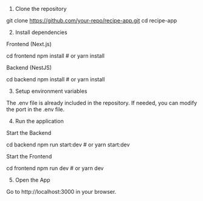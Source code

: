1. Clone the repository

git clone https://github.com/your-repo/recipe-app.git
cd recipe-app

2. Install dependencies

Frontend (Next.js)

cd frontend
npm install  # or yarn install

Backend (NestJS)

cd backend
npm install  # or yarn install

3. Setup environment variables

The .env file is already included in the repository. If needed, you can modify the port in the .env file.

4. Run the application

Start the Backend

cd backend
npm run start:dev  # or yarn start:dev

Start the Frontend

cd frontend
npm run dev  # or yarn dev

5. Open the App

Go to http://localhost:3000 in your browser.